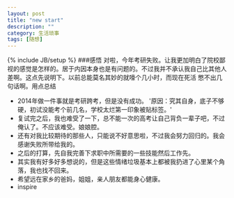```yaml
---
layout: post
title: "new start"
description: ""
category: 生活琐事
tags: [随想]
---
```

{% include JB/setup %}
###感悟
对啦，今年考研失败。让我更加明白了院校鄙视的感觉是怎样的。居于内因本身也是有问题的。不过我并不承认我自己比其他人差啊。这点先说明下。以前总能莫名其妙的就嚎个几小时，而现在死活
憋不出几句话啊。用点总结

* 2014年做一件事就是考研跨考，但是没有成功。
'原因：究其自身，底子不够硬，初试没能考个前几名，学校太烂第一印象被贴标签。'
* 复试完之后，我也难受了一下，总不能一次的高考让自己背负一辈子吧，不过俺认了。不应该难受。娘娘腔。
* 还有对我比较期待的那些人，只能说不好意思啦，不过我会努力回归的。我会感谢失败所带给我的。
* 之后的打算，先自我完善下求职中所需要的一些技能然后工作先。
* 其实我有好多好多想说的，但是这些情绪垃圾基本上都被我扔进了心里某个角落，我也找不回来。
* 希望远在家乡的爸妈，姐姐，亲人朋友都能身心健康。
* inspire
